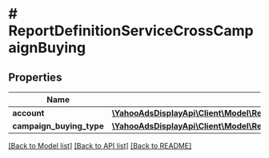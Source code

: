 # # ReportDefinitionServiceCrossCampaignBuying

## Properties

Name | Type | Description | Notes
------------ | ------------- | ------------- | -------------
**account** | [**\YahooAdsDisplayApi\Client\Model\ReportDefinitionServiceAccount**](ReportDefinitionServiceAccount.md) |  | [optional]
**campaign_buying_type** | [**\YahooAdsDisplayApi\Client\Model\ReportDefinitionServiceCrossCampaignBuyingType**](ReportDefinitionServiceCrossCampaignBuyingType.md) |  | [optional]

[[Back to Model list]](../../README.md#models) [[Back to API list]](../../README.md#endpoints) [[Back to README]](../../README.md)
